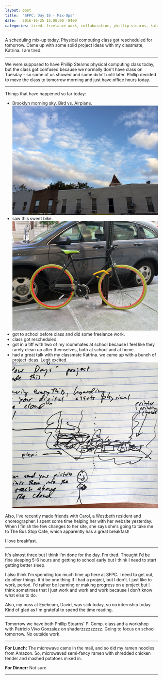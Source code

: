 ```yaml
---
layout: post
title:  "SFPC: Day 16 - Mix-Ups"
date:   2016-10-25 15:00:00 -0400
categories: tired, freelance work, collaboration, phillip stearns, katrina, project, ideas
---
```


A scheduling mix-up today. Physical computing class got rescheduled for tomorrow. Came up with some solid project ideas with my classmate, Katrina. I am tired.

-----

We were supposed to have Phillip Stearns physical computing class today, but the class got confused because we normally don't have class on Tuesday - so some of us showed and some didn't until later. Phillip decided to move the class to tomorrow morning and just have office hours today.

-----

Things that have happened so far today:

- Brooklyn morning sky. Bird vs. Airplane.
![Brooklyn sky](/images/IMG_4816.jpg)
- saw this sweet bike.
![sweet bike](/images/IMG_4824.jpg)
- got to school before class and did some freelance work.
- class got rescheduled.
- got in a tiff with two of my roommates at school because I feel like they rarely clean up after themselves, both at school and at home.
- had a great talk with my classmate Katrina. we came up with a bunch of project ideas. Legit excited.
![project ideas](/images/IMG_4825.jpg)

Also, I've recently made friends with Carol, a Westbeth resident and choreographer. I spent some time helping her with her website yesterday. When I finish the few changes to her site, she says she's going to take me to The Bus Stop Cafe, which apparently has a great breakfast!

I love breakfast.

-----

It's almost three but I think I'm done for the day. I'm tired. Thought I'd be fine sleeping 5-6 hours and getting to school early but I think I need to start getting better sleep.

I also think I'm spending too much time up here at SFPC. I need to get out, do other things. It'd be one thing if I had a project, but I don't. I just like to work, period. I'd rather be learning or making progress on a project but I think sometimes that I just work and work and work because I don't know what else to do.

Also, my boss at Eyebeam, David, was sick today, so no internship today. Kind of glad as I'm grateful to spend the time reading.

-----

Tomorrow we have both Phillip Stearns' P. Comp. class and a workshop with Patricio Vivo Gonzalez on shaderzzzzzzzzz. Going to focus on school tomorrow. No outside work.

-----

**For Lunch:** The microwave came in the mail, and so did my ramen noodles from Amazon. So, microwaved semi-fancy ramen with shredded chicken tender and mashed potatoes mixed in.

**For Dinner:** Not sure.

-----
